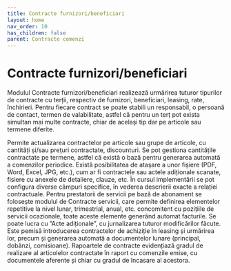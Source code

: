 ```yaml
---
title: Contracte furnizori/beneficiari
layout: home
nav_order: 10
has_children: false
parent: Contracte comenzi
---
```

# Contracte furnizori/beneficiari



Modulul Contracte furnizori/beneficiari realizează urmărirea tuturor tipurilor de contracte cu terții, respectiv de furnizori, beneficiari, leasing, rate, închirieri. Pentru fiecare contract se poate stabili un responsabil, o persoană de contact, termen de valabilitate, astfel că pentru un terț pot exista simultan mai multe contracte, chiar de același tip dar pe articole sau termene diferite.

Permite actualizarea contractelor pe articole sau grupe de articole, cu cantități și/sau preţuri contractate, discounturi.
Se pot gestiona cantitățile contractate pe termene, astfel că există o bază pentru generarea automată a comenzilor periodice.
Există posibilitatea de ataşare a unor fișiere (PDF, Word, Excel, JPG, etc.), cum ar fi contractele sau actele adiționale scanate, fisiere cu anexele de detaliere, clauze, etc.
În cursul implementării se pot configura diverse câmpuri specifice, în vederea descrierii exacte a relației contractuale.
Pentru prestatorii de servicii pe bază de abonament se folosește modulul de Contracte servicii, care permite definirea elementelor repetitive la nivel lunar, trimestrial, anual, etc. concomitent cu pozițiile de servicii ocazionale, toate aceste elemente generând automat facturile.
Se poate lucra cu ”Acte adiționale”, cu jurnalizarea tuturor modificărilor făcute.
Este pemisă introducerea contractelor de achiziție în leasing și urmărirea lor, precum și generarea automată a documentelor lunare (principal, dobânzi, comisioane).
Rapoartele de contracte evidențiază gradul de realizare al articolelor contractate în raport cu comenzile emise, cu documentele aferente și chiar cu gradul de încasare al acestora.
